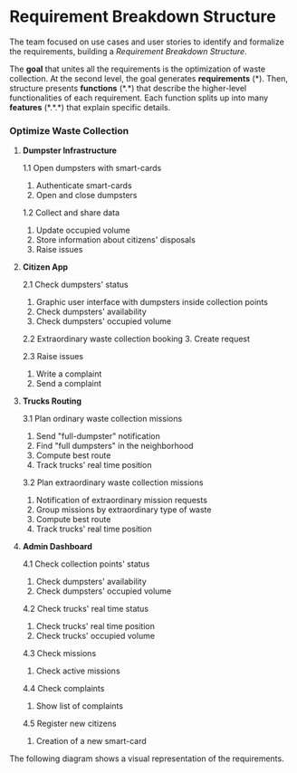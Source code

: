 # Requirement Breakdown Structure

The team focused on use cases and user stories to identify and formalize the requirements, building a _Requirement Breakdown Structure_.

The **goal** that unites all the requirements is the optimization of waste collection. At the second level, the goal generates **requirements** (\*). Then, structure presents **functions** (\*.\*) that describe the higher-level functionalities of each requirement. Each function splits up into many **features** (\*.\*.\*) that explain specific details.

### Optimize Waste Collection

1. **Dumpster Infrastructure**

    1.1 Open dumpsters with smart-cards
    1. Authenticate smart-cards
    2. Open and close dumpsters
    
    1.2 Collect and share data
    1. Update occupied volume
    2. Store information about citizens' disposals
    3. Raise issues

2. **Citizen App**

    2.1 Check dumpsters' status
    1. Graphic user interface with dumpsters inside collection points
    2. Check dumpsters' availability
    3. Check dumpsters' occupied volume
    
    2.2 Extraordinary waste collection booking
    3. Create request
    
    2.3 Raise issues
    1. Write a complaint
    2. Send a complaint

3. **Trucks Routing**

    3.1 Plan ordinary waste collection missions
    1. Send "full-dumpster" notification
    2. Find "full dumpsters" in the neighborhood
    3. Compute best route
    4. Track trucks' real time position
    
    3.2 Plan extraordinary waste collection missions
    1. Notification of extraordinary mission requests
    2. Group missions by extraordinary type of waste
    3. Compute best route
    4. Track trucks' real time position

4. **Admin Dashboard**

   4.1 Check collection points' status
    1. Check dumpsters' availability
    2. Check dumpsters' occupied volume
    
    4.2 Check trucks' real time status
    1. Check trucks' real time position
    2. Check trucks' occupied volume

    4.3 Check missions
    1. Check active missions
    
    4.4 Check complaints
    1. Show list of complaints
    
    4.5 Register new citizens
    1. Creation of a new smart-card

The following diagram shows a visual representation of the requirements.

<!--![Diagram Image Link](./requirement-breakdown-structure.pm.puml)-->